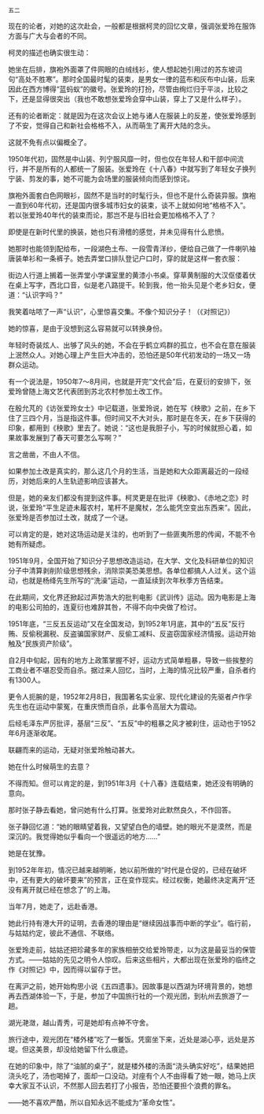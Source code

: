     五二 

   现在的论者，对她的这次赴会，一般都是根据柯灵的回忆文章，强调张爱玲在服饰方面与广大与会者的不同。

   柯灵的描述也确实很生动：

   她坐在后排，旗袍外面罩了件网眼的白绒线衫，使人想起她引用过的苏东坡词句“高处不胜寒”。那时全国最时髦的装束，是男女一律的蓝布和灰布中山装，后来因此在西方博得“蓝蚂蚁”的徽号。张爱玲的打扮，尽管由绚烂归于平淡，比较之下，还是显得很突出（我也不敢想张爱玲会穿中山装，穿上了又是什么样子）。

   还有的论者断定：就是因为在这次会议上她与诸人在服装上的反差，使张爱玲感到了不安，觉得自己和新社会格格不入，从而萌生了离开大陆的念头。

   这就不免有点以偏概全了。

   1950年代初，固然是中山装、列宁服风靡一时，但也仅在年轻人和干部中间流行，并不是所有的人都统一了服装。张爱玲在《十八春》中就写到了年轻女子换列宁装、剪发的事，她不可能为会场里的服装倾向而感到惊诧。

   旗袍外面套白色网眼衫，固然不是当时的时髦行头，但也不是什么奇装异服。旗袍一直到60年代初，还是国内很多城市妇女的装束，谈不上就如何地“格格不入”。若以张爱玲40年代的装束而论，那岂不是与旧社会更加格格不入了？

   即使是在新时代里的换装，她也只有滑稽的感觉，并未见得有什么悲愤。

   她那时也能领到配给布，一段湖色土布、一段雪青洋纱，便给自己做了一件喇叭袖唐装单衫和一条裤子。她去弄堂口排队登记户口时，穿的就是这样一套衣服：

   街边人行道上搁着一张弄堂小学课室里的黄漆小书桌。穿草黄制服的大汉伛偻着伏在桌上写字，西北口音，似是老八路提干。轮到我，他一抬头见是个老乡妇女，便道：“认识字吗？”

   我笑着咕哝了一声“认识”，心里惊喜交集。不像个知识分子！（《对照记》）

   她的惊喜，是由于没想到这么容易就可以转换身份。

   年轻时奇装炫人、出够了风头的她，不会在乎鹤立鸡群的孤立，也不会在意在服装上泯然众人。对她心理上产生巨大冲击的，恐怕还是50年代初发动的一场又一场群众运动。

   有一个说法是，1950年7～8月间，也就是开完“文代会”后，在夏衍的安排下，张爱玲曾随上海文艺代表团到苏北农村参加土改工作。

   在殷允芃的《访张爱玲女士》中记载道，张爱玲说，她在写《秧歌》之前，在乡下住了三四个月，当是指这件事。但时间又不大对头，那时是在冬天，在乡下获得的印象，都用到《秧歌》里去了。她说：“这也是我胆子小，写的时候就担心着，如果故事发展到了春天可要怎么写啊？”

   言之凿凿，不由人不信。

   如果参加土改是真实的，那么这几个月的生活，当是她和大众距离最近的一段经历，对她后来的人生轨迹影响应该甚大。

   但是，她的亲友们都没有提到这件事。柯灵更是在批评《秧歌》、《赤地之恋》时说，张爱玲“平生足迹未履农村，笔杆不是魔杖，怎么能凭空变出东西来”。因此，张爱玲是否参加过土改，就成了一个谜。

   可以肯定的是，她对这场运动是关注的，也听到了一些匪夷所思的传闻，不能不令她有所疑虑。

   1951年9月，全国开始了知识分子思想改造运动，在大学、文化及科研单位的知识分子中清算剥削阶级思想残余，消除崇美恐美思想。各单位都搞人人过关。这个运动，也就是杨绛先生所写的“洗澡”运动，一直延续到次年秋季方告结束。

   在此期间，文化界还掀起过声势浩大的批判电影《武训传》运动。因为电影是上海的电影公司拍的，连夏衍也难辞其咎，不得不向中央做了检讨。

   1951年底，“三反五反运动”又在全国发动，到1952年1月底，其中的“五反”反行贿、反偷税漏税、反盗骗国家财产、反偷工减料、反盗窃国家经济情报。运动开始触及“民族资产阶级”。

   自2月中旬起，因有的地方上政策掌握不好，运动方式简单粗暴，导致一些挨整的工商业者不堪忍受而自杀。据过来人回忆，当时，上海的情况比较严重，自杀者约有1300人。

   更令人扼腕的是，1952年2月8日，我国著名实业家、现代化建设的先驱者卢作孚先生也在运动中蒙冤，在重庆愤而自杀，此事令高层大为震动。

   后经毛泽东严厉批评，基层“三反”、“五反”中的粗暴之风才被刹住，运动也于1952年6月逐渐收尾。

   联翩而来的运动，无疑对张爱玲触动甚大。

   她在什么时候萌生的去意？

   不得而知。但可以肯定的是，到1951年3月《十八春》连载结束，她还没有明确的意向。

   那时张子静去看她，曾问她有什么打算。张爱玲对此默然良久，不作回答。

   张子静回忆道：“她的眼睛望着我，又望望白色的墙壁。她的眼光不是漠然，而是深沉的。我觉得她似乎看向一个很遥远的地方……”

   她是在犹豫。

   到1952年年初，情况已越来越明晰，她以前所做的“时代是仓促的，已经在破坏中，还有更大的破坏要来”的预言，正在变作现实。经过权衡，她最终决定离开“还没有离开就已经在想念了”的上海。

   当年7月，她走了，远赴香港。

   她此行持有港大开的证明，去香港的理由是“继续因战事而中断的学业”。临行前，与姑姑约定，彼此不通信、不联络。

   张爱玲走前，姑姑还把珍藏多年的家族相册交给爱玲带走，以为这是最妥当的保管方式。——姑姑的先见之明令人惊叹。后来这些相片，大都出现在张爱玲的临终之作《对照记》中，因而得以留存于世。

   在离沪之前，她开始构思小说《五四遗事》。因故事是以西湖为环境背景的，她想再去西湖体验一下，于是，参加了中国旅行社的一个观光团，到杭州去旅游了一趟。

   湖光滟潋，越山青秀，可是她却有点神不守舍。

   旅行途中，观光团在“楼外楼”吃了一餐饭。凭窗坐下来，近处是湖心亭，远处是苏堤。但这美景，却没给她留下什么痕迹。

   在她的印象中，除了“油腻的桌子”，就是楼外楼的汤面“浇头确实好吃”，结果她把浇头吃了，汤也喝掉了，面却一口没动。对座有个人不由得看了她一眼，她马上庆幸大家互不认识，不然那人回去若打了小报告，恐怕还要担个浪费的罪名。

   ——她不喜欢严酷，所以自知永远不能成为“革命女性”。

